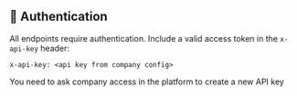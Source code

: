 ## 🔐 Authentication

All endpoints require authentication. Include a valid access token in the `x-api-key` header:

```
x-api-key: <api key from company config>
```

You need to ask company access in the platform to create a new API key
